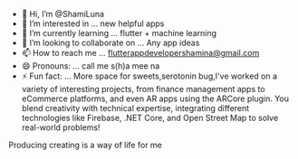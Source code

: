 - 👋 Hi, I’m @ShamiLuna
- 👀 I’m interested in ... new helpful apps
- 🌱 I’m currently learning ... flutter + machine learning
- 💞️ I’m looking to collaborate on ... Any app ideas
- 📫 How to reach me ... flutterappdevelopershamina@gmail.com
- 😄 Pronouns: ... call me s(h)a mee na 
- ⚡ Fun fact: ... More space for sweets,serotonin bug,I've worked on a variety of interesting projects, from finance management apps to eCommerce platforms, and even AR apps using the ARCore plugin. You blend creativity with technical expertise, integrating different technologies like Firebase, .NET Core, and Open Street Map to solve real-world problems!




Producing creating is a way of life for me


<!---
ShamiLuna/ShamiLuna is a ✨ special ✨ repository because its `README.md` (this file) appears on your GitHub profile.
You can click the Preview link to take a look at your changes.
--->
